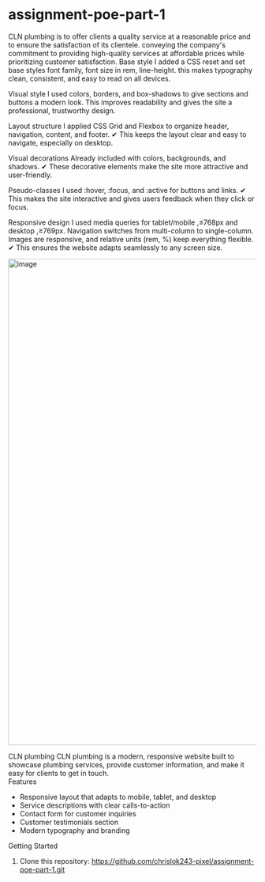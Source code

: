 # assignment-poe-part-1
CLN plumbing is to offer clients a quality service at a reasonable price and to ensure the satisfaction of its clientele. conveying the company's commitment to providing high-quality services at affordable prices while prioritizing customer satisfaction.
 Base style
I added a CSS reset and set base styles font family, font size in rem, line-height.
this makes typography clean, consistent, and easy to read on all devices.

 Visual style
 I used colors, borders, and box-shadows to give sections and buttons a modern look.
This improves readability and gives the site a professional, trustworthy design.

 Layout structure
I applied CSS Grid and Flexbox to organize header, navigation, content, and footer.
✔ This keeps the layout clear and easy to navigate, especially on desktop.

Visual decorations
Already included with colors, backgrounds, and shadows.
✔ These decorative elements make the site more attractive and user-friendly.

 Pseudo-classes
 I used :hover, :focus, and :active for buttons and links.
✔ This makes the site interactive and gives users feedback when they click or focus.

Responsive design
 I used media queries for tablet/mobile ,≤768px and desktop ,≥769px.
 Navigation switches from multi-column to single-column. Images are responsive, and relative units (rem, %) keep everything flexible.
✔ This ensures the website adapts seamlessly to any screen size.

<img width="1919" height="984" alt="image" src="https://github.com/user-attachments/assets/e092688e-96a6-4038-a776-9dab059f3882" />





CLN plumbing 
CLN plumbing is a modern, responsive website built to showcase plumbing services, provide customer information, and make it easy for clients to get in touch.  
 Features  
- Responsive layout that adapts to mobile, tablet, and desktop  
- Service descriptions with clear calls-to-action  
- Contact form for customer inquiries  
- Customer testimonials section  
- Modern typography and branding  

 Getting Started  


1. Clone this repository: https://github.com/chrislok243-pixel/assignment-poe-part-1.git
 

